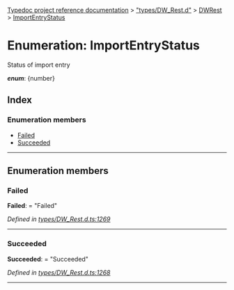 [Typedoc project reference documentation](../README.md) > ["types/DW_Rest.d"](../modules/_types_dw_rest_d_.md) > [DWRest](../modules/_types_dw_rest_d_.dwrest.md) > [ImportEntryStatus](../enums/_types_dw_rest_d_.dwrest.importentrystatus.md)

# Enumeration: ImportEntryStatus

Status of import entry

*__enum__*: {number}

## Index

### Enumeration members

* [Failed](_types_dw_rest_d_.dwrest.importentrystatus.md#failed)
* [Succeeded](_types_dw_rest_d_.dwrest.importentrystatus.md#succeeded)

---

## Enumeration members

<a id="failed"></a>

###  Failed

**Failed**:  = "Failed"

*Defined in [types/DW_Rest.d.ts:1269](https://github.com/DocuWare/REST-Sample-TS/blob/0222c3e/src/types/DW_Rest.d.ts#L1269)*

___
<a id="succeeded"></a>

###  Succeeded

**Succeeded**:  = "Succeeded"

*Defined in [types/DW_Rest.d.ts:1268](https://github.com/DocuWare/REST-Sample-TS/blob/0222c3e/src/types/DW_Rest.d.ts#L1268)*

___

